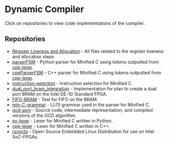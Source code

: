# Dynamic Compiler

Click on repositories to view code implementations of the compiler.

## Repositories

- [Register Liveness and Allocation](https://github.com/dynamic-compiler/Register-Liveness-and-Allocation) - All files related to the register liveness and allocation steps
- [parserFSM](https://github.com/dynamic-compiler/parserFSM) - Python parser for Minified C using tokens outputted from [cpp-lexer](https://github.com/dynamic-compiler/cpp-lexer/tree/feature/adiwakar8/0-add-lexer).
- [cppParserFSM](https://github.com/dynamic-compiler/cppParserFSM) - C++ parser for Minified C using tokens outputted from [cpp-lexer](https://github.com/dynamic-compiler/cpp-lexer/tree/feature/adiwakar8/0-add-lexer).
- [instruction-selection](https://github.com/dynamic-compiler/instruction-selection) - Instruction selection for Minified C.
- [dual_port_bram_integration](https://github.com/dynamic-compiler/dual_port_bram_integration) - Implementation for plan to create a dual port BRAM on the Intel DE-10 Standard FPGA.
- [FIFO-BRAM](https://github.com/dynamic-compiler/FIFO_BRAM) - Test for FIFO on the BRAM.
- [min-C-grammar](https://github.com/dynamic-compiler/min-C-grammar) - LL(1) grammar used in the parser for Minified C.
- [gcd-asm](https://github.com/dynamic-compiler/gcd-asm) - Source code, intermediate representation, and compiled versions of the GCD algorithm.
- [py-lexer](https://github.com/dynamic-compiler/py-lexer) - Lexer for Minified C written in Python.
- [cpp-lexer](https://github.com/dynamic-compiler/cpp-lexer) - Lexer for Minified C written in C++.
- [rsyocto](https://github.com/dynamic-compiler/rsyocto) - Open-Source Embedded Linux Distribution for use on Intel SoC-FPGAs.
